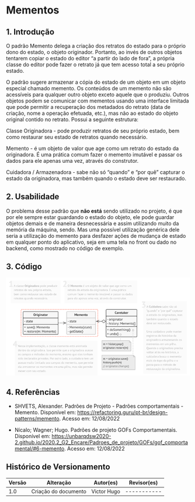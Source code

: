 # Mementos

## 1. Introdução

O padrão Memento delega a criação dos retratos do estado para o próprio dono do estado, o objeto originador. Portanto, ao invés de outros objetos tentarem copiar o estado do editor “a partir do lado de fora”, a própria classe do editor pode fazer o retrato já que tem acesso total a seu próprio estado.

O padrão sugere armazenar a cópia do estado de um objeto em um objeto especial chamado memento. Os conteúdos de um memento não são acessíveis para qualquer outro objeto exceto aquele que o produziu. Outros objetos podem se comunicar com mementos usando uma interface limitada que pode permitir a recuperação dos metadados do retrato (data de criação, nome a operação efetuada, etc.), mas não ao estado do objeto original contido no retrato. Possui a seguinte estrutura:

Classe Originadora - pode produzir retratos de seu próprio estado, bem como restaurar seu estado de retratos quando necessário.

Memento - é um objeto de valor que age como um retrato do estado da originadora. É uma prática comum fazer o memento imutável e passar os dados para ele apenas uma vez, através do construtor.

Cuidadora / Armazenadora - sabe não só “quando” e “por quê” capturar o estado da originadora, mas também quando o estado deve ser restaurado.

## 2. Usabilidade

O problema desse padrão que **não está** sendo utilizado no projeto, é que por ele sempre estar guardando o estado do objeto, ele pode guardar objetos demais e de maneira desnecessária e assim utilizando muito da memória da máquina, sendo. Mas uma possível utilização genérica dele seria a utilização do memento para desfazer ações de mudança de estado em qualquer ponto do aplicativo, seja em uma tela no front ou dado no backend, como mostrado no código de exemplo.

## 3. Código

<p align="center">
  <img src="../../../assets/memento/codigo_exemplo.png" />
</p>

## 4. Referências

- SHVETS, Alexander. Padrões de Projeto - Padrões comportamentais - Memento. Disponível em: https://refactoring.guru/pt-br/design-patterns/memento. Acesso em: 12/08/2022

- Nícalo; Wagner; Hugo. Padrões de projeto GOFs Comportamentais. Disponível em: https://unbarqdsw2020-2.github.io/2020.2_G2_Encare/Padroes_de_projeto/GOFs/gof_comportamental/#6-memento. Acesso em: 12/08/2022

## Histórico de Versionamento

| Versão | Alteração            | Autor(es)      | Revisor(es) |
| ------ | -------------------- | -------------- | ----------- |
| 1.0    | Criação do documento | Victor Hugo | ----------- |
